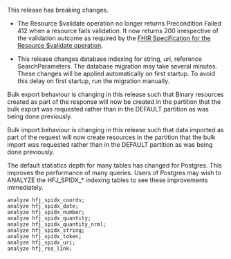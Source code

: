 
This release has breaking changes.
* The Resource $validate operation no longer returns Precondition Failed 412 when a resource fails validation.  It now returns 200 irrespective of the validation outcome as required by the [FHIR Specification for the Resource $validate operation](https://www.hl7.org/fhir/R4/resource-operation-validate.html).
  
* This release changes database indexing for string, uri, reference SearchParameters. The database migration may take several minutes.  These changes will be applied automatically on first startup. To avoid this delay on first startup, run the migration manually.

Bulk export behaviour is changing in this release such that Binary resources created as part of the response will now be created in the partition that the bulk export was requested rather than in the DEFAULT partition as was being done previously.

Bulk import behaviour is changing in this release such that data imported as part of the request will now create resources in the partition that the bulk import was requested rather than in the DEFAULT partition as was being done previously.

The default statistics depth for many tables has changed for Postgres.
This improves the performance of many queries.
Users of Postgres may wish to ANALYZE the HFJ_SPIDX_* indexing tables to see these improvements immediately.
```
analyze hfj_spidx_coords;
analyze hfj_spidx_date;
analyze hfj_spidx_number;
analyze hfj_spidx_quantity;
analyze hfj_spidx_quantity_nrml;
analyze hfj_spidx_string;
analyze hfj_spidx_token;
analyze hfj_spidx_uri;
analyze hfj_res_link;
```

